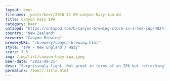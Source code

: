 ```yaml
---
layout: beer
filename: _posts/beer/2016-11-09-canyon-hazy-ipa.md
title: Canyon hazy IPA
category: beer
untappd: "https://untappd.com/b/canyon-brewing-storm-in-a-tea-cup/4824715"
country: "New Zealand"
brewery: "Canyon Brewing"
breweryURL: "/brewery/canyon-brewing.html"
style: "IPA - New England / Hazy"
score: 7.5
img: /img/list/canyon-hazy-ipa.jpeg
beer-date: "2022-09-21"
desc: "Surprisingly light. Not great in terms of an IPA but refreshing"
permalink: /beer/:title.html
---
```

